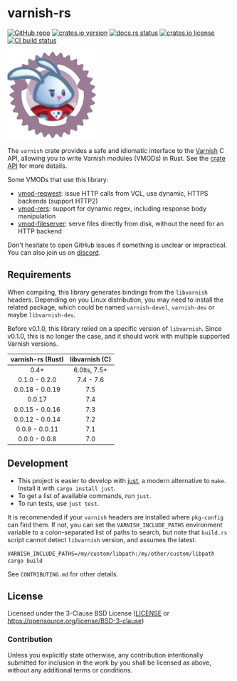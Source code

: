 # varnish-rs

[![GitHub repo](https://img.shields.io/badge/github-varnish-8da0cb?logo=github)](https://github.com/varnish-rs/varnish-rs)
[![crates.io version](https://img.shields.io/crates/v/varnish.svg)](https://crates.io/crates/varnish)
[![docs.rs status](https://img.shields.io/docsrs/varnish)](https://docs.rs/varnish)
[![crates.io license](https://img.shields.io/crates/l/varnish)](https://github.com/varnish-rs/varnish-rs/blob/main/LICENSE)
[![CI build status](https://github.com/varnish-rs/varnish-rs/actions/workflows/ci.yml/badge.svg)](https://github.com/varnish-rs/varnish-rs/actions)
<!-- [![Codecov](https://img.shields.io/codecov/c/github/varnish-rs/varnish-rs)](https://app.codecov.io/gh/varnish-rs/varnish-rs) -->

![Varnish Logo](./logo.svg)

The `varnish` crate provides a safe and idiomatic interface to the [Varnish](https://varnish-cache.org/intro/index.html) C API, allowing you to write Varnish modules (VMODs) in Rust. See the [crate API](https://docs.rs/varnish) for more details.

Some VMODs that use this library:

- [vmod-reqwest](https://github.com/varnish-rs/vmod-reqwest): issue HTTP calls from VCL, use dynamic, HTTPS backends (support HTTP2)
- [vmod-rers](https://github.com/varnish-rs/vmod-rers): support for dynamic regex, including response body manipulation
- [vmod-fileserver](https://github.com/varnish-rs/vmod-fileserver): serve files directly from disk, without the need for an HTTP backend

Don't hesitate to open GitHub issues if something is unclear or impractical. You can also join us on [discord](https://discord.com/invite/EuwdvbZR6d).

## Requirements

When compiling, this library generates bindings from the `libvarnish` headers. Depending on you Linux distribution, you may need to install the related package, which could be named `varnish-devel`, `varnish-dev` or maybe `libvarnish-dev`.

Before v0.1.0, this library relied on a specific version of `libvarnish`. Since v0.1.0, this is no longer the case, and it should work with multiple supported Varnish versions.

| varnish-rs (Rust) | libvarnish (C) |
|:-----------------:|:--------------:|
|       0.4+        |  6.0lts, 7.5+  |
|   0.1.0 - 0.2.0   |   7.4 - 7.6    |
|  0.0.18 - 0.0.19  |      7.5       |
|      0.0.17       |      7.4       |
|  0.0.15 - 0.0.16  |      7.3       |
|  0.0.12 - 0.0.14  |      7.2       |
|  0.0.9 - 0.0.11   |      7.1       |
|   0.0.0 - 0.0.8   |      7.0       |

## Development

* This project is easier to develop with [just](https://github.com/casey/just#readme), a modern alternative to `make`.
  Install it with `cargo install just`.
* To get a list of available commands, run `just`.
* To run tests, use `just test`.

It is recommended if your `varnish` headers are installed where `pkg-config` can find them.  If not, you can set the `VARNISH_INCLUDE_PATHS` environment variable to a colon-separated list of paths to search, but note that `build.rs` script cannot detect `libvarnish` version, and assumes the latest.

```
VARNISH_INCLUDE_PATHS=/my/custom/libpath:/my/other/custom/libpath cargo build
```

See `CONTRIBUTING.md` for other details.

## License

Licensed under the 3-Clause BSD License ([LICENSE](LICENSE) or <https://opensource.org/license/BSD-3-clause>)

### Contribution

Unless you explicitly state otherwise, any contribution intentionally submitted for inclusion in the work by you shall be licensed as above, without any additional terms or conditions.
